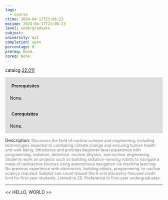 ```yaml
---
tags:
  - course
ctime: 2024-04-17T23:06:23
mstime: 2024-04-17T23:06:23
level: undergraduate
subject: 
university: mit
completion: open
percentage: 0
prereq: None.
coreq: None.
---
```


catalog [22.011](http://student.mit.edu/catalog/m22a.html#22.011)

<span style="display: block; padding: 15px; background-color: rgb(100, 100, 100, 0.2);"><font id="m_prereq2720_0" style="display: block; font-family: Arial, sans-serif; font-weight: bold; padding: 5px">Prerequisites</font><br><span id="prereq2720_0">None.</span></span>
<span style="display: block; padding: 15px; background-color: rgb(100, 100, 100, 0.2);"><font id="m_coreq2720_0" style="display: block; font-family: Arial, sans-serif; font-weight: bold; padding: 5px">Corequisites</font><br><span id="coreq2720_0">None.</span></span>

<font style="">Description:</font>
<font style="color: grey; font-size: 0.8rem;">Discusses the field of nuclear science and engineering, including technologies essential to combating climate change and ensuring human health and well-being. Introduces and provides beginner-level experience with programming, radiation, detection, nuclear physics, and nuclear engineering. Students work on projects such as building radiation-sensing robots to navigate a maze of radioactive sources using autonomous navigation via machine learning. No previous experience with electronics, building robots, programming, or nuclear science required. Subject can count toward the 6-unit discovery-focused credit limit for first-year students. Limited to 20. Preference to first-year undergraduates.</font>



---

<< HELLO, WORLD >>
